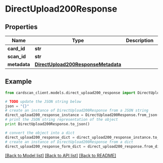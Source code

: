 # DirectUpload200Response


## Properties
Name | Type | Description | Notes
------------ | ------------- | ------------- | -------------
**card_id** | **str** |  | 
**scan_id** | **str** |  | 
**metadata** | [**DirectUpload200ResponseMetadata**](DirectUpload200ResponseMetadata.md) |  | 

## Example

```python
from cardscan_client.models.direct_upload200_response import DirectUpload200Response

# TODO update the JSON string below
json = "{}"
# create an instance of DirectUpload200Response from a JSON string
direct_upload200_response_instance = DirectUpload200Response.from_json(json)
# print the JSON string representation of the object
print DirectUpload200Response.to_json()

# convert the object into a dict
direct_upload200_response_dict = direct_upload200_response_instance.to_dict()
# create an instance of DirectUpload200Response from a dict
direct_upload200_response_form_dict = direct_upload200_response.from_dict(direct_upload200_response_dict)
```
[[Back to Model list]](../README.md#documentation-for-models) [[Back to API list]](../README.md#documentation-for-api-endpoints) [[Back to README]](../README.md)


